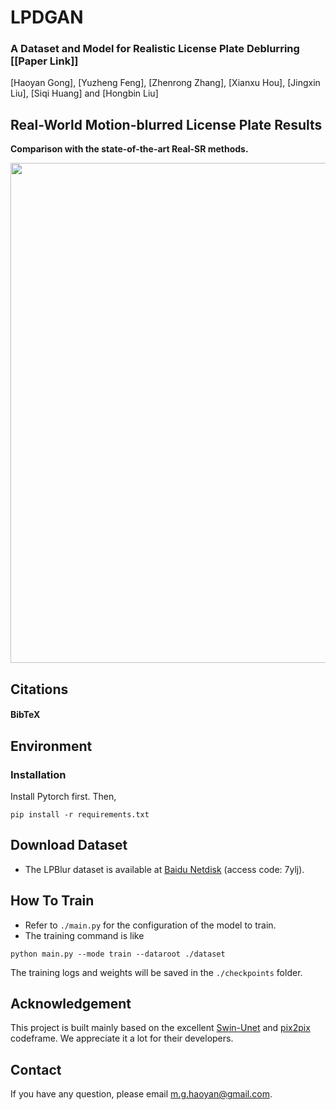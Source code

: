 # LPDGAN


### A Dataset and Model for Realistic License Plate Deblurring [[Paper Link]]
[Haoyan Gong], [Yuzheng Feng], [Zhenrong Zhang], [Xianxu Hou], [Jingxin Liu], [Siqi Huang] and [Hongbin Liu]


## Real-World Motion-blurred License Plate Results

**Comparison with the state-of-the-art Real-SR methods.**

<img src="https://github.com/haoyGONG/LPDGAN/blob/main/figures/results.jpg" width="800"/>


## Citations
#### BibTeX



## Environment


### Installation
Install Pytorch first.
Then,
```
pip install -r requirements.txt
```
 
## Download Dataset
- The LPBlur dataset is available at [Baidu Netdisk](https://pan.baidu.com/s/1RbffG9eCPDYEa-I96wFx-A) (access code: 7ylj).  


## How To Train
- Refer to `./main.py` for the configuration of the model to train.
- The training command is like
```
python main.py --mode train --dataroot ./dataset
```

The training logs and weights will be saved in the `./checkpoints` folder.

## Acknowledgement
This project is built mainly based on the excellent [Swin-Unet](https://github.com/HuCaoFighting/Swin-Unet) and [pix2pix](https://github.com/phillipi/pix2pix) codeframe. We appreciate it a lot for their developers.

## Contact
If you have any question, please email m.g.haoyan@gmail.com.



